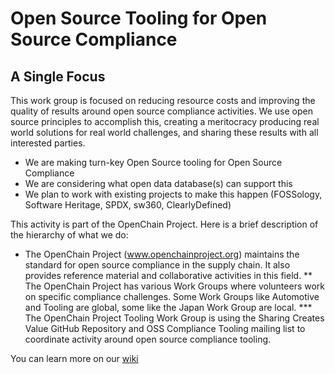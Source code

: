 # Open Source Tooling for Open Source Compliance

## A Single Focus
This work group is focused on reducing resource costs and improving the quality of results around open source compliance activities. We use open source principles to accomplish this, creating a meritocracy producing real world solutions for real world challenges, and sharing these results with all interested parties.

* We are making turn-key Open Source tooling for Open Source Compliance
* We are considering what open data database(s) can support this
* We plan to work with existing projects to make this happen
(FOSSology, Software Heritage, SPDX, sw360, ClearlyDefined)

This activity is part of the OpenChain Project. Here is a brief description of the hierarchy of what we do:
* The OpenChain Project (www.openchainproject.org) maintains the standard for open source compliance in the supply chain. It also provides reference material and collaborative activities in this field.
** The OpenChain Project has various Work Groups where volunteers work on specific compliance challenges. Some Work Groups like Automotive and Tooling are global, some like the Japan Work Group are local.
*** The OpenChain Project Tooling Work Group is using the Sharing Creates Value GitHub Repository and OSS Compliance Tooling mailing list to coordinate activity around open source compliance tooling. 

You can learn more on our [wiki]( https://github.com/Open-Source-Compliance/Sharing-creates-value/wiki)
